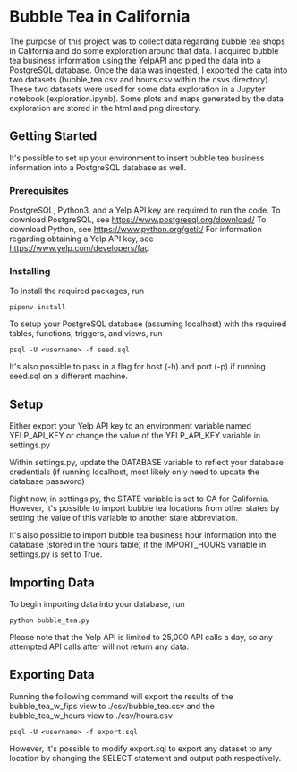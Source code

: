 # Bubble Tea in California

The purpose of this project was to collect data regarding bubble tea shops in California and do some exploration around that data.
I acquired bubble tea business information using the YelpAPI and piped the data into a PostgreSQL database. Once the data was ingested,
I exported the data into two datasets (bubble_tea.csv and hours.csv within the csvs directory). These two datasets were used for some
data exploration in a Jupyter notebook (exploration.ipynb). Some plots and maps generated by the data exploration are stored in the html
and png directory.

## Getting Started

It's possible to set up your environment to insert bubble tea business information into a PostgreSQL database as well.

### Prerequisites

PostgreSQL, Python3, and a Yelp API key are required to run the code.
To download PostgreSQL, see https://www.postgresql.org/download/
To download Python, see https://www.python.org/getit/
For information regarding obtaining a Yelp API key, see https://www.yelp.com/developers/faq

### Installing

To install the required packages, run

```
pipenv install
```

To setup your PostgreSQL database (assuming localhost) with the required tables, functions, triggers, and views, run

```
psql -U <username> -f seed.sql
```

It's also possible to pass in a flag for host (-h) and port (-p) if running seed.sql on a different machine.

## Setup

Either export your Yelp API key to an environment variable named YELP_API_KEY or
change the value of the YELP_API_KEY variable in settings.py

Within settings.py, update the DATABASE variable to reflect your database credentials
(if running localhost, most likely only need to update the database password)

Right now, in settings.py, the STATE variable is set to CA for California.
However, it's possible to import bubble tea locations from other states by
setting the value of this variable to another state abbreviation.

It's also possible to import bubble tea business hour information into the database (stored in the hours table)
if the IMPORT_HOURS variable in settings.py is set to True.

## Importing Data

To begin importing data into your database, run

```
python bubble_tea.py
```

Please note that the Yelp API is limited to 25,000 API calls a day, so any attempted API calls after
will not return any data.

## Exporting Data

Running the following command will export the results of the bubble_tea_w_fips view to ./csv/bubble_tea.csv
and the bubble_tea_w_hours view to ./csv/hours.csv

```
psql -U <username> -f export.sql
```

However, it's possible to modify export.sql to export any dataset to any location by changing the SELECT statement and output path respectively.